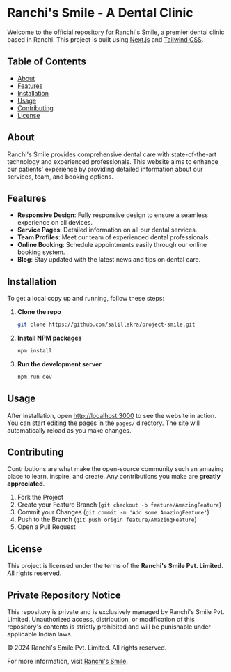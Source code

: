# Ranchi's Smile - A Dental Clinic

Welcome to the official repository for Ranchi's Smile, a premier dental clinic based in Ranchi. This project is built using [Next.js](https://nextjs.org/) and [Tailwind CSS](https://tailwindcss.com/).

## Table of Contents

- [About](#about)
- [Features](#features)
- [Installation](#installation)
- [Usage](#usage)
- [Contributing](#contributing)
- [License](#license)

## About

Ranchi's Smile provides comprehensive dental care with state-of-the-art technology and experienced professionals. This website aims to enhance our patients' experience by providing detailed information about our services, team, and booking options.

## Features

- **Responsive Design**: Fully responsive design to ensure a seamless experience on all devices.
- **Service Pages**: Detailed information on all our dental services.
- **Team Profiles**: Meet our team of experienced dental professionals.
- **Online Booking**: Schedule appointments easily through our online booking system.
- **Blog**: Stay updated with the latest news and tips on dental care.

## Installation

To get a local copy up and running, follow these steps:

1. **Clone the repo**
   ```sh
   git clone https://github.com/salillakra/project-smile.git
   ```

2. **Install NPM packages**
   ```sh
   npm install
   ```

3. **Run the development server**
   ```sh
   npm run dev
   ```

## Usage

After installation, open [http://localhost:3000](http://localhost:3000) to see the website in action. You can start editing the pages in the `pages/` directory. The site will automatically reload as you make changes.

## Contributing

Contributions are what make the open-source community such an amazing place to learn, inspire, and create. Any contributions you make are **greatly appreciated**.

1. Fork the Project
2. Create your Feature Branch (`git checkout -b feature/AmazingFeature`)
3. Commit your Changes (`git commit -m 'Add some AmazingFeature'`)
4. Push to the Branch (`git push origin feature/AmazingFeature`)
5. Open a Pull Request

## License

This project is licensed under the terms of the **Ranchi's Smile Pvt. Limited**. All rights reserved.

## Private Repository Notice

This repository is private and is exclusively managed by Ranchi's Smile Pvt. Limited. Unauthorized access, distribution, or modification of this repository's contents is strictly prohibited and will be punishable under applicable Indian laws.

&copy; 2024 Ranchi's Smile Pvt. Limited. All rights reserved.

For more information, visit [Ranchi's Smile](http://ranchissmile.vercel.app).


